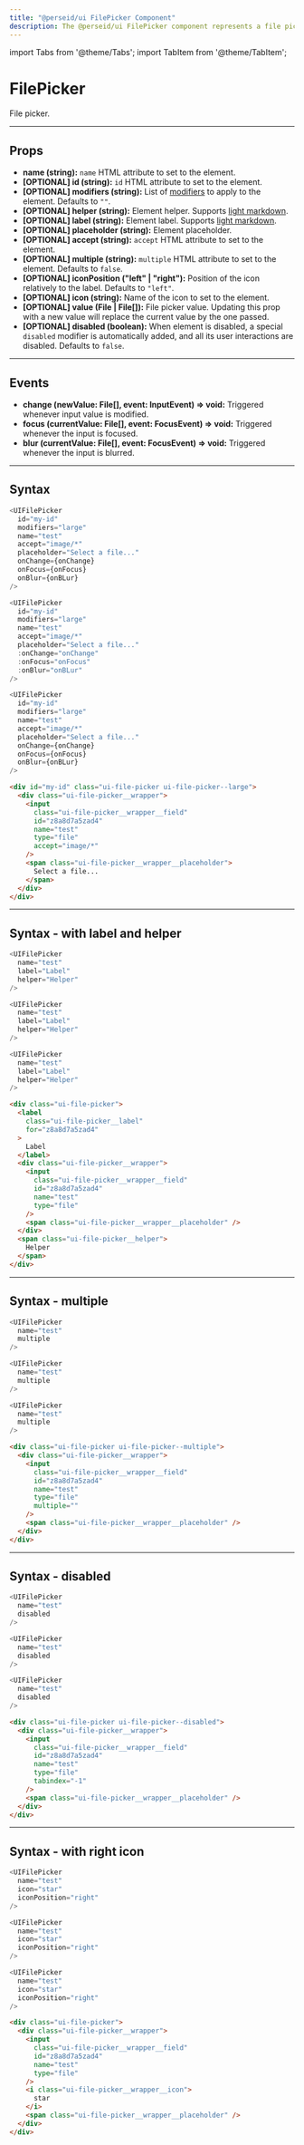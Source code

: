 ```yaml
---
title: "@perseid/ui FilePicker Component"
description: The @perseid/ui FilePicker component represents a file picker.
---
```


import Tabs from '@theme/Tabs';
import TabItem from '@theme/TabItem';

# FilePicker

File picker.

---

## Props

- **name (string):**  `name` HTML attribute to set to the element.
- **[OPTIONAL] id (string):** `id` HTML attribute to set to the element.
- **[OPTIONAL] modifiers (string):** List of [modifiers](/docs/ui/helpers#buildclass) to apply to the element. Defaults to `""`.
- **[OPTIONAL] helper (string):** Element helper. Supports [light markdown](/docs/ui/helpers#markdown).
- **[OPTIONAL] label (string):** Element label. Supports [light markdown](/docs/ui/helpers#markdown).
- **[OPTIONAL] placeholder (string):** Element placeholder.
- **[OPTIONAL] accept (string):** `accept` HTML attribute to set to the element.
- **[OPTIONAL] multiple (string):** `multiple` HTML attribute to set to the element. Defaults to `false`.
- **[OPTIONAL] iconPosition ("left" | "right"):** Position of the icon relatively to the label. Defaults to `"left"`.
- **[OPTIONAL] icon (string):** Name of the icon to set to the element.
- **[OPTIONAL] value (File | File[]):** File picker value. Updating this prop with a new value will replace the current value by the one passed.
- **[OPTIONAL] disabled (boolean):** When element is disabled, a special `disabled` modifier is automatically added, and all its user interactions are disabled. Defaults to `false`.

---

## Events

- **change (newValue: File[], event: InputEvent) => void:** Triggered whenever input value is modified.
- **focus (currentValue: File[], event: FocusEvent) => void:** Triggered whenever the input is focused.
- **blur (currentValue: File[], event: FocusEvent) => void:** Triggered whenever the input is blurred.

---

## Syntax

<Tabs>
<TabItem value="react" label="React">

```typescript
<UIFilePicker
  id="my-id"
  modifiers="large"
  name="test"
  accept="image/*"
  placeholder="Select a file..."
  onChange={onChange}
  onFocus={onFocus}
  onBlur={onBLur}
/>
```

</TabItem>
<TabItem value="vue" label="Vue">

```typescript
<UIFilePicker
  id="my-id"
  modifiers="large"
  name="test"
  accept="image/*"
  placeholder="Select a file..."
  :onChange="onChange"
  :onFocus="onFocus"
  :onBlur="onBLur"
/>
```

</TabItem>
<TabItem value="svelte" label="Svelte">

```typescript
<UIFilePicker
  id="my-id"
  modifiers="large"
  name="test"
  accept="image/*"
  placeholder="Select a file..."
  onChange={onChange}
  onFocus={onFocus}
  onBlur={onBLur}
/>
```

</TabItem>
<TabItem value="html" label="HTML">

```html
<div id="my-id" class="ui-file-picker ui-file-picker--large">
  <div class="ui-file-picker__wrapper">
    <input
      class="ui-file-picker__wrapper__field"
      id="z8a8d7a5zad4"
      name="test"
      type="file"
      accept="image/*"
    />
    <span class="ui-file-picker__wrapper__placeholder">
      Select a file...
    </span>
  </div>
</div>
```

</TabItem>
</Tabs>

---

## Syntax - with label and helper

<Tabs>
<TabItem value="react" label="React">

```typescript
<UIFilePicker
  name="test"
  label="Label"
  helper="Helper"
/>
```

</TabItem>
<TabItem value="vue" label="Vue">

```typescript
<UIFilePicker
  name="test"
  label="Label"
  helper="Helper"
/>
```

</TabItem>
<TabItem value="svelte" label="Svelte">

```typescript
<UIFilePicker
  name="test"
  label="Label"
  helper="Helper"
/>
```

</TabItem>
<TabItem value="html" label="HTML">

```html
<div class="ui-file-picker">
  <label
    class="ui-file-picker__label"
    for="z8a8d7a5zad4"
  >
    Label
  </label>
  <div class="ui-file-picker__wrapper">
    <input
      class="ui-file-picker__wrapper__field"
      id="z8a8d7a5zad4"
      name="test"
      type="file"
    />
    <span class="ui-file-picker__wrapper__placeholder" />
  </div>
  <span class="ui-file-picker__helper">
    Helper
  </span>
</div>
```

</TabItem>
</Tabs>

---

## Syntax - multiple

<Tabs>
<TabItem value="react" label="React">

```typescript
<UIFilePicker
  name="test"
  multiple
/>
```

</TabItem>
<TabItem value="vue" label="Vue">

```typescript
<UIFilePicker
  name="test"
  multiple
/>
```

</TabItem>
<TabItem value="svelte" label="Svelte">

```typescript
<UIFilePicker
  name="test"
  multiple
/>
```

</TabItem>
<TabItem value="html" label="HTML">

```html
<div class="ui-file-picker ui-file-picker--multiple">
  <div class="ui-file-picker__wrapper">
    <input
      class="ui-file-picker__wrapper__field"
      id="z8a8d7a5zad4"
      name="test"
      type="file"
      multiple=""
    />
    <span class="ui-file-picker__wrapper__placeholder" />
  </div>
</div>
```

</TabItem>
</Tabs>

---

## Syntax - disabled

<Tabs>
<TabItem value="react" label="React">

```typescript
<UIFilePicker
  name="test"
  disabled
/>
```

</TabItem>
<TabItem value="vue" label="Vue">

```typescript
<UIFilePicker
  name="test"
  disabled
/>
```

</TabItem>
<TabItem value="svelte" label="Svelte">

```typescript
<UIFilePicker
  name="test"
  disabled
/>
```

</TabItem>
<TabItem value="html" label="HTML">

```html
<div class="ui-file-picker ui-file-picker--disabled">
  <div class="ui-file-picker__wrapper">
    <input
      class="ui-file-picker__wrapper__field"
      id="z8a8d7a5zad4"
      name="test"
      type="file"
      tabindex="-1"
    />
    <span class="ui-file-picker__wrapper__placeholder" />
  </div>
</div>
```

</TabItem>
</Tabs>

---

## Syntax - with right icon

<Tabs>
<TabItem value="react" label="React">

```typescript
<UIFilePicker
  name="test"
  icon="star"
  iconPosition="right"
/>
```

</TabItem>
<TabItem value="vue" label="Vue">

```typescript
<UIFilePicker
  name="test"
  icon="star"
  iconPosition="right"
/>
```

</TabItem>
<TabItem value="svelte" label="Svelte">

```typescript
<UIFilePicker
  name="test"
  icon="star"
  iconPosition="right"
/>
```

</TabItem>
<TabItem value="html" label="HTML">

```html
<div class="ui-file-picker">
  <div class="ui-file-picker__wrapper">
    <input
      class="ui-file-picker__wrapper__field"
      id="z8a8d7a5zad4"
      name="test"
      type="file"
    />
    <i class="ui-file-picker__wrapper__icon">
      star
    </i>
    <span class="ui-file-picker__wrapper__placeholder" />
  </div>
</div>
```

</TabItem>
</Tabs>
